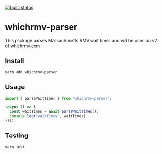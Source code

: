 [![build status](https://travis-ci.org/thanhvuong/whichrmv-parser.svg?branch=master)](https://travis-ci.org/thanhvuong/whichrmv-parser)

# whichrmv-parser

This package parses Massachusetts RMV wait times and will be used on v2 of whichrmv.com

## Install

```
yarn add whichrmv-parser
```

## Usage

```javascript
import { parseWaitTimes } from 'whichrmv-parser';

(async () => {
  const waitTimes = await parseWaitTimes();
  console.log('waitTimes', waitTimes)
})();
```

## Testing
```
yarn test
```